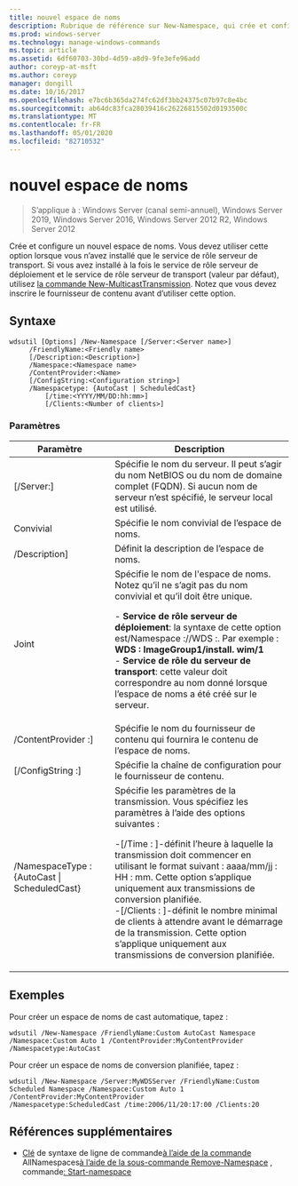 ```yaml
---
title: nouvel espace de noms
description: Rubrique de référence sur New-Namespace, qui crée et configure un nouvel espace de noms.
ms.prod: windows-server
ms.technology: manage-windows-commands
ms.topic: article
ms.assetid: 6df60703-30bd-4d59-a8d9-9fe3efe96add
author: coreyp-at-msft
ms.author: coreyp
manager: dongill
ms.date: 10/16/2017
ms.openlocfilehash: e7bc6b365da274fc62df3bb24375c07b97c8e4bc
ms.sourcegitcommit: ab64dc83fca28039416c26226815502d0193500c
ms.translationtype: MT
ms.contentlocale: fr-FR
ms.lasthandoff: 05/01/2020
ms.locfileid: "82710532"
---
```

# <a name="new-namespace"></a>nouvel espace de noms

> S’applique à : Windows Server (canal semi-annuel), Windows Server 2019, Windows Server 2016, Windows Server 2012 R2, Windows Server 2012

Crée et configure un nouvel espace de noms. Vous devez utiliser cette option lorsque vous n’avez installé que le service de rôle serveur de transport. Si vous avez installé à la fois le service de rôle serveur de déploiement et le service de rôle serveur de transport (valeur par défaut), utilisez [la commande New-MulticastTransmission](using-the-new-multicasttransmission-command.md). Notez que vous devez inscrire le fournisseur de contenu avant d’utiliser cette option.
## <a name="syntax"></a>Syntaxe
```
wdsutil [Options] /New-Namespace [/Server:<Server name>]
     /FriendlyName:<Friendly name>
     [/Description:<Description>]
     /Namespace:<Namespace name>
     /ContentProvider:<Name>
     [/ConfigString:<Configuration string>]
     /Namespacetype: {AutoCast | ScheduledCast}
         [/time:<YYYY/MM/DD:hh:mm>]
         [/Clients:<Number of clients>]
```
### <a name="parameters"></a>Paramètres
|Paramètre|Description|
|-------|--------|
|[/Server:<Server name>]|Spécifie le nom du serveur. Il peut s’agir du nom NetBIOS ou du nom de domaine complet (FQDN). Si aucun nom de serveur n’est spécifié, le serveur local est utilisé.|
|Convivial<Friendly name>|Spécifie le nom convivial de l’espace de noms.|
|/Description<Description>]|Définit la description de l’espace de noms.|
|Joint<Namespace name>|Spécifie le nom de l'espace de noms. Notez qu’il ne s’agit pas du nom convivial et qu’il doit être unique.<p>-   **Service de rôle serveur de déploiement**: la syntaxe de cette option est/Namespace :<Image group>/<Image name>/<Index>WDS :. Par exemple : **WDS : ImageGroup1/install. wim/1**<br />-   **Service de rôle du serveur de transport**: cette valeur doit correspondre au nom donné lorsque l’espace de noms a été créé sur le serveur.|
|/ContentProvider :<Name>]|Spécifie le nom du fournisseur de contenu qui fournira le contenu de l’espace de noms.|
|[/ConfigString :<Configuration string>]|Spécifie la chaîne de configuration pour le fournisseur de contenu.|
|/NamespaceType : {AutoCast &#124; ScheduledCast}|Spécifie les paramètres de la transmission. Vous spécifiez les paramètres à l’aide des options suivantes :<p>-[/Time : <time>]-définit l’heure à laquelle la transmission doit commencer en utilisant le format suivant : aaaa/mm/jj : HH : mm. Cette option s’applique uniquement aux transmissions de conversion planifiée.<br />-[/Clients : <Number of clients>]-définit le nombre minimal de clients à attendre avant le démarrage de la transmission. Cette option s’applique uniquement aux transmissions de conversion planifiée.|
## <a name="examples"></a>Exemples
Pour créer un espace de noms de cast automatique, tapez :
```
wdsutil /New-Namespace /FriendlyName:Custom AutoCast Namespace /Namespace:Custom Auto 1 /ContentProvider:MyContentProvider /Namespacetype:AutoCast
```
Pour créer un espace de noms de conversion planifiée, tapez :
```
wdsutil /New-Namespace /Server:MyWDSServer /FriendlyName:Custom Scheduled Namespace /Namespace:Custom Auto 1 /ContentProvider:MyContentProvider 
/Namespacetype:ScheduledCast /time:2006/11/20:17:00 /Clients:20
```
## <a name="additional-references"></a>Références supplémentaires
- [Clé](command-line-syntax-key.md)
de syntaxe de ligne de commande[à l’aide de la commande](using-the-get-allnamespaces-command.md)
AllNamespaces[à l’aide de la sous-commande Remove-Namespace](using-the-remove-namespace-command.md)
, commande[: Start-namespace](subcommand-start-namespace.md)
